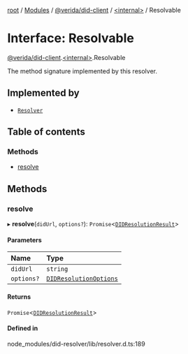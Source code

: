 [root](../README.md) / [Modules](../modules.md) / [@verida/did-client](../modules/verida_did_client.md) / [<internal\>](../modules/verida_did_client._internal_.md) / Resolvable

# Interface: Resolvable

[@verida/did-client](../modules/verida_did_client.md).[<internal\>](../modules/verida_did_client._internal_.md).Resolvable

The method signature implemented by this resolver.

## Implemented by

- [`Resolver`](../classes/verida_did_client._internal_.Resolver.md)

## Table of contents

### Methods

- [resolve](verida_did_client._internal_.Resolvable.md#resolve)

## Methods

### resolve

▸ **resolve**(`didUrl`, `options?`): `Promise`<[`DIDResolutionResult`](verida_did_client._internal_.DIDResolutionResult.md)\>

#### Parameters

| Name | Type |
| :------ | :------ |
| `didUrl` | `string` |
| `options?` | [`DIDResolutionOptions`](verida_did_client._internal_.DIDResolutionOptions.md) |

#### Returns

`Promise`<[`DIDResolutionResult`](verida_did_client._internal_.DIDResolutionResult.md)\>

#### Defined in

node_modules/did-resolver/lib/resolver.d.ts:189
